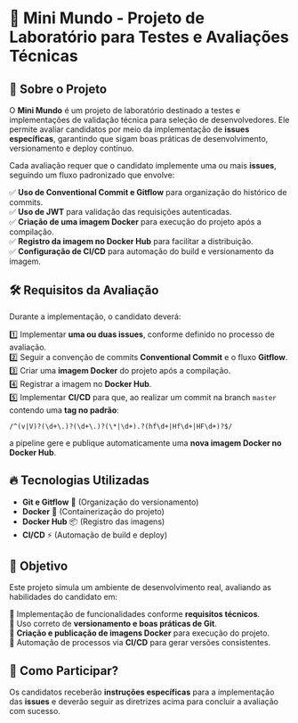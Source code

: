 # 🚀 Mini Mundo - Projeto de Laboratório para Testes e Avaliações Técnicas  

## 📌 Sobre o Projeto  

O **Mini Mundo** é um projeto de laboratório destinado a testes e implementações de validação técnica para seleção de desenvolvedores. Ele permite avaliar candidatos por meio da implementação de **issues específicas**, garantindo que sigam boas práticas de desenvolvimento, versionamento e deploy contínuo.  

Cada avaliação requer que o candidato implemente uma ou mais **issues**, seguindo um fluxo padronizado que envolve:  

✅ **Uso de Conventional Commit e Gitflow** para organização do histórico de commits.  
✅ **Uso de JWT** para validação das requisições autenticadas.  
✅ **Criação de uma imagem Docker** para execução do projeto após a compilação.  
✅ **Registro da imagem no Docker Hub** para facilitar a distribuição.  
✅ **Configuração de CI/CD** para automação do build e versionamento da imagem.  

## 🛠️ Requisitos da Avaliação  

Durante a implementação, o candidato deverá:  

1️⃣ Implementar **uma ou duas issues**, conforme definido no processo de avaliação.  
2️⃣ Seguir a convenção de commits **Conventional Commit** e o fluxo **Gitflow**.  
3️⃣ Criar uma **imagem Docker** do projeto após a compilação.  
4️⃣ Registrar a imagem no **Docker Hub**.  
5️⃣ Implementar **CI/CD** para que, ao realizar um commit na branch `master` contendo uma **tag no padrão**:  

   ```regex
   /^(v|V)?(\d+\.)?(\d+\.)?(\*|\d+).?(hf\d+|Hf\d+|HF\d+)?$/
   ```  
   
   a pipeline gere e publique automaticamente uma **nova imagem Docker no Docker Hub**.  

## 🔥 Tecnologias Utilizadas  

- **Git e Gitflow** 📂 (Organização do versionamento)  
- **Docker** 🐳 (Containerização do projeto)  
- **Docker Hub** 📦 (Registro das imagens)  
- **CI/CD** ⚡ (Automação de build e deploy)  

## 🎯 Objetivo  

Este projeto simula um ambiente de desenvolvimento real, avaliando as habilidades do candidato em:  

🔹 Implementação de funcionalidades conforme **requisitos técnicos**.  
🔹 Uso correto de **versionamento e boas práticas de Git**.  
🔹 **Criação e publicação de imagens Docker** para execução do projeto.  
🔹 Automação de processos via **CI/CD** para gerar versões consistentes.  

## 🚀 Como Participar?  

Os candidatos receberão **instruções específicas** para a implementação das **issues** e deverão seguir as diretrizes acima para concluir a avaliação com sucesso.  